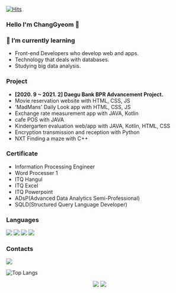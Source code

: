 <!--
**kyum8562/kyum8562** is a ✨ _special_ ✨ repository because its `README.md` (this file) appears on your GitHub profile.

Here are some ideas to get you started:

- 🔭 I’m currently working on ...
- 🌱 I’m currently learning ...
- 👯 I’m looking to collaborate on ...
- 🤔 I’m looking for help with ...
- 💬 Ask me about ...
- 📫 How to reach me: ...
- 😄 Pronouns: ...
- ⚡ Fun fact: ...
-->
[![Hits](https://hits.seeyoufarm.com/api/count/incr/badge.svg?url=https%3A%2F%2Fgithub.com%2Fkyum8562&count_bg=%2379C83D&title_bg=%23555555&icon=&icon_color=%23E7E7E7&title=hits&edge_flat=false)](https://hits.seeyoufarm.com)

### Hello I'm ChangGyeom 👋


### 🌱 I’m currently learning
- Front-end Developers who develop web and apps.
- Technology that deals with databases.
- Studying big data analysis.

### Project
- **[2020. 9 ~ 2021. 2] Daegu Bank BPR Advancement Project.**
- Movie reservation website with HTML, CSS, JS
- 'MadMans' Daily Look app with HTML, CSS, JS
- Exchange rate measurement app with JAVA, Kotlin
- cafe POS with JAVA
- Kindergarten evaluation web/app with JAVA, Kotlin, HTML, CSS  
- Encryption transmission and reception with Python
- NXT Finding a maze with C++

### Certificate
- Information Processing Engineer
- Word Processer 1
- ITQ Hangul
- ITQ Excel
- ITQ Powerpoint
- ADsP(Advanced Data Analytics Semi-Professional)
- SQLD(Structured Query Language Developer)

### Languages
<img src="https://img.shields.io/badge/HTML5-E34F26?style=flat-square&logo=HTML5&logoColor=white"/></a> 
<img src="https://img.shields.io/badge/CSS3-1572B6?style=flat-square&logo=CSS3&logoColor=white"/></a> 
<img src="https://img.shields.io/badge/JavaScript-F7DF1E?style=flat-square&logo=JavaScript&logoColor=white"/></a> 
<img src="https://img.shields.io/badge/React-61DAFB?style=flat-square&logo=React&logoColor=white"/></a> 
### Contacts
<a href="https://mail.google.com/mail/?view=cm&amp;fs=1&amp;to=kyum8562@gmail.com" target="_blank">
         <img src="https://img.shields.io/badge/Gmail-EA4335?style=flat-square&logo=Gmail&logoColor=white"/></a> 
</a>

![Top Langs](https://github-readme-stats.vercel.app/api/top-langs/?username=kyum8562&layout=compact&theme=dracula)

<div align="center">
  <a href="http://solved.ac/kyum8562"><img src="http://mazassumnida.wtf/api/v2/generate_badge?boj=kyum8562"/></a> <a href="http://solved.ac/kyum8562"><img src="http://mazandi.herokuapp.com/api?handle=kyum8562&theme=dark"/></a>
</div>
